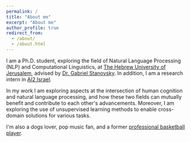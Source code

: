 ```yaml
---
permalink: /
title: "About me"
excerpt: "About me"
author_profile: true
redirect_from: 
  - /about/
  - /about.html
---
```



I am a Ph.D. student, exploring the field of Natural Language Processing (NLP) and Computational Linguistics,
at [The Hebrew University of Jerusalem](https://new.huji.ac.il/), 
advised by [Dr. Gabriel Stanovsky](https://gabrielstanovsky.github.io/).
In addition, I am a research intern in [AI2 Israel](https://allenai.org/ai2-israel).

In my work I am exploring aspects at the intersection of human cognition and natural language processing, 
and how these two fields can mutually benefit and contribute to each other's advancements. 
Moreover, I am exploring the use of unsupervised learning methods to enable cross-domain solutions for various tasks.

I'm also a dogs lover, pop music fan, and a former [professional basketball player](https://www.fiba.basketball/europe/u20women/2016/player/Gili-Lior).

